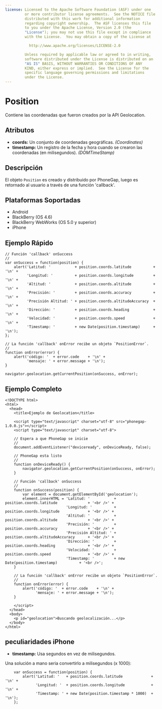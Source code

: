 ```yaml
---
license: Licensed to the Apache Software Foundation (ASF) under one
         or more contributor license agreements.  See the NOTICE file
         distributed with this work for additional information
         regarding copyright ownership.  The ASF licenses this file
         to you under the Apache License, Version 2.0 (the
         "License"); you may not use this file except in compliance
         with the License.  You may obtain a copy of the License at

           http://www.apache.org/licenses/LICENSE-2.0

         Unless required by applicable law or agreed to in writing,
         software distributed under the License is distributed on an
         "AS IS" BASIS, WITHOUT WARRANTIES OR CONDITIONS OF ANY
         KIND, either express or implied.  See the License for the
         specific language governing permissions and limitations
         under the License.
---
```


Position
========

Contiene las coordenadas que fueron creados por la API Geolocation.

Atributos
----------

- __coords:__ Un conjunto de coordenadas geográficas. _(Coordinates)_
- __timestamp:__ Un registro de la fecha y hora cuando se crearon las coordenadas (en milisegundos). _(DOMTimeStamp)_

Descripción
-----------

El objeto `Position` es creado y distribuido por PhoneGap, luego es retornado al usuario a través de una función 'callback'.

Plataformas Soportadas
----------------------

- Android
- BlackBerry (OS 4.6)
- BlackBerry WebWorks (OS 5.0 y superior)
- iPhone

Ejemplo Rápido
--------------

    // Función 'callback' onSuccess
    //
    var onSuccess = function(position) {
        alert('Latitud: '           + position.coords.latitude          + '\n' +
              'Longitud: '          + position.coords.longitude         + '\n' +
              'Altitud: '           + position.coords.altitude          + '\n' +
              'Precisión: '         + position.coords.accuracy          + '\n' +
              'Precisión Altitud: ' + position.coords.altitudeAccuracy  + '\n' +
              'Dirección: '         + position.coords.heading           + '\n' +
              'Velocidad: '         + position.coords.speed             + '\n' +
              'Timestamp: '         + new Date(position.timestamp)      + '\n');
    };

    // La función 'callback' onError recibe un objeto `PositionError`.
    //
    function onError(error) {
        alert('código: '  + error.code    + '\n' +
              'mensaje: ' + error.message + '\n');
    }

    navigator.geolocation.getCurrentPosition(onSuccess, onError);

Ejemplo Completo
----------------

    <!DOCTYPE html>
    <html>
      <head>
        <title>Ejemplo de Geolocation</title>

        <script type="text/javascript" charset="utf-8" src="phonegap-1.0.0.js"></script>
        <script type="text/javascript" charset="utf-8">

        // Espera a que PhoneGap se inicie
        //
        document.addEventListener("deviceready", onDeviceReady, false);

        // PhoneGap esta listo
        //
        function onDeviceReady() {
            navigator.geolocation.getCurrentPosition(onSuccess, onError);
        }
    
        // Función 'callback' onSuccess
        //
        function onSuccess(position) {
            var element = document.getElementById('geolocation');
            element.innerHTML = 'Latitud: '           + position.coords.latitude              + '<br />' +
                                'Longitud: '          + position.coords.longitude             + '<br />' +
                                'Altitud: '           + position.coords.altitude              + '<br />' +
                                'Precisión: '         + position.coords.accuracy              + '<br />' +
                                'Precisión Altitud: ' + position.coords.altitudeAccuracy      + '<br />' +
                                'Dirección: '         + position.coords.heading               + '<br />' +
                                'Velocidad: '         + position.coords.speed                 + '<br />' +
                                'Timestamp: '         + new Date(position.timestamp)          + '<br />';
        }
    
	    // La función 'callback' onError recibe un objeto `PositionError`.
	    //
	    function onError(error) {
	        alert('código: '  + error.code    + '\n' +
	              'mensaje: ' + error.message + '\n');
	    }

        </script>
      </head>
      <body>
        <p id="geolocation">Buscando geolocalización...</p>
      </body>
    </html>

peculiaridades iPhone
---------------------

- __timestamp:__ Usa segundos en vez de milisegundos.

Una solución a mano seria convertirlo a milisegundos (x 1000):

        var onSuccess = function(position) {
            alert('Latitud: '   + position.coords.latitude             + '\n' +
                  'Longitud: '  + position.coords.longitude            + '\n' +
                  'Timestamp: ' + new Date(position.timestamp * 1000)  + '\n');
        };
